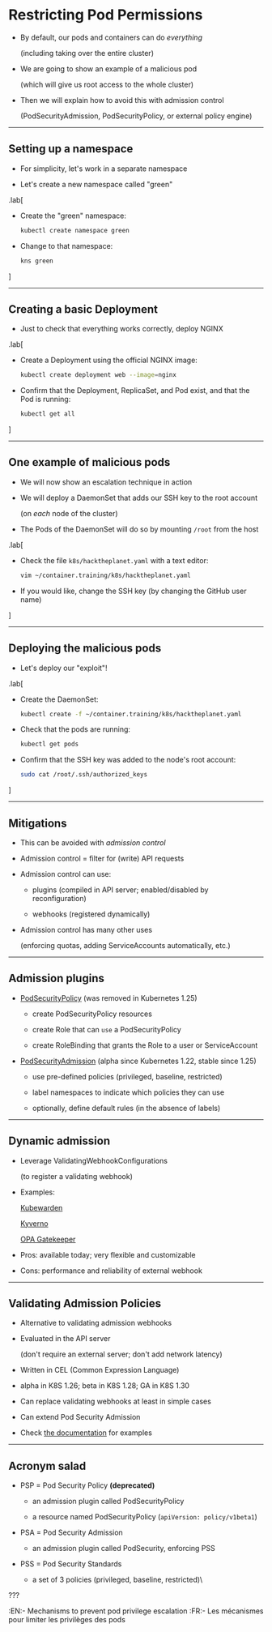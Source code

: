 # Restricting Pod Permissions

- By default, our pods and containers can do *everything*

  (including taking over the entire cluster)

- We are going to show an example of a malicious pod

  (which will give us root access to the whole cluster)

- Then we will explain how to avoid this with admission control

  (PodSecurityAdmission, PodSecurityPolicy, or external policy engine)

---

## Setting up a namespace

- For simplicity, let's work in a separate namespace

- Let's create a new namespace called "green"

.lab[

- Create the "green" namespace:
  ```bash
  kubectl create namespace green
  ```

- Change to that namespace:
  ```bash
  kns green
  ```

]

---

## Creating a basic Deployment

- Just to check that everything works correctly, deploy NGINX

.lab[

- Create a Deployment using the official NGINX image:
  ```bash
  kubectl create deployment web --image=nginx
  ```

- Confirm that the Deployment, ReplicaSet, and Pod exist, and that the Pod is running:
  ```bash
  kubectl get all
  ```

]

---

## One example of malicious pods

- We will now show an escalation technique in action

- We will deploy a DaemonSet that adds our SSH key to the root account

  (on *each* node of the cluster)

- The Pods of the DaemonSet will do so by mounting `/root` from the host

.lab[

- Check the file `k8s/hacktheplanet.yaml` with a text editor:
  ```bash
  vim ~/container.training/k8s/hacktheplanet.yaml
  ```

- If you would like, change the SSH key (by changing the GitHub user name)

]

---

## Deploying the malicious pods

- Let's deploy our "exploit"!

.lab[

- Create the DaemonSet:
  ```bash
  kubectl create -f ~/container.training/k8s/hacktheplanet.yaml
  ```

- Check that the pods are running:
  ```bash
  kubectl get pods
  ```

- Confirm that the SSH key was added to the node's root account:
  ```bash
  sudo cat /root/.ssh/authorized_keys
  ```

]

---

## Mitigations

- This can be avoided with *admission control*

- Admission control = filter for (write) API requests

- Admission control can use:

  - plugins (compiled in API server; enabled/disabled by reconfiguration)

  - webhooks (registered dynamically)

- Admission control has many other uses

  (enforcing quotas, adding ServiceAccounts automatically, etc.)

---

## Admission plugins

- [PodSecurityPolicy](https://kubernetes.io/docs/concepts/policy/pod-security-policy/) (was removed in Kubernetes 1.25)

  - create PodSecurityPolicy resources

  - create Role that can `use` a PodSecurityPolicy

  - create RoleBinding that grants the Role to a user or ServiceAccount

- [PodSecurityAdmission](https://kubernetes.io/docs/concepts/security/pod-security-admission/) (alpha since Kubernetes 1.22, stable since 1.25)

  - use pre-defined policies (privileged, baseline, restricted)

  - label namespaces to indicate which policies they can use

  - optionally, define default rules (in the absence of labels)

---

## Dynamic admission

- Leverage ValidatingWebhookConfigurations

  (to register a validating webhook)

- Examples:

  [Kubewarden](https://www.kubewarden.io/)

  [Kyverno](https://kyverno.io/policies/pod-security/)

  [OPA Gatekeeper](https://github.com/open-policy-agent/gatekeeper)

- Pros: available today; very flexible and customizable

- Cons: performance and reliability of external webhook

---

## Validating Admission Policies

- Alternative to validating admission webhooks

- Evaluated in the API server

  (don't require an external server; don't add network latency)

- Written in CEL (Common Expression Language)

- alpha in K8S 1.26; beta in K8S 1.28; GA in K8S 1.30

- Can replace validating webhooks at least in simple cases

- Can extend Pod Security Admission

- Check [the documentation][vapdoc] for examples

[vapdoc]: https://kubernetes.io/docs/reference/access-authn-authz/validating-admission-policy/

---

## Acronym salad

- PSP = Pod Security Policy **(deprecated)**

  - an admission plugin called PodSecurityPolicy

  - a resource named PodSecurityPolicy (`apiVersion: policy/v1beta1`)

- PSA = Pod Security Admission

  - an admission plugin called PodSecurity, enforcing PSS

- PSS = Pod Security Standards

  - a set of 3 policies (privileged, baseline, restricted)\

???

:EN:- Mechanisms to prevent pod privilege escalation
:FR:- Les mécanismes pour limiter les privilèges des pods
